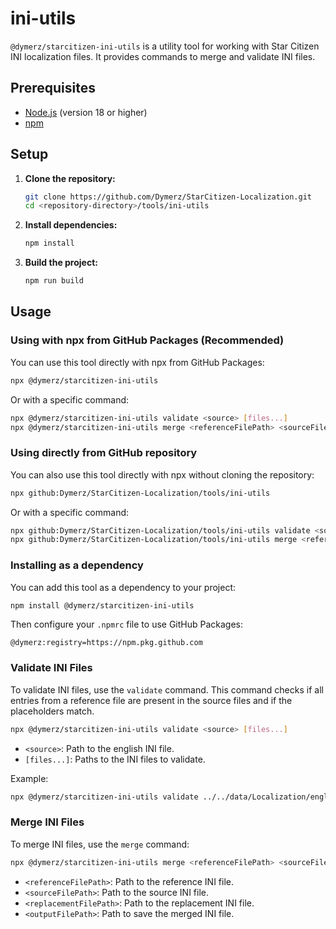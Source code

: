 # ini-utils

`@dymerz/starcitizen-ini-utils` is a utility tool for working with Star Citizen INI localization files. It provides commands to merge and validate INI files.

## Prerequisites

- [Node.js](https://nodejs.org/) (version 18 or higher)
- [npm](https://www.npmjs.com/)

## Setup

1. **Clone the repository:**

    ```sh
    git clone https://github.com/Dymerz/StarCitizen-Localization.git
    cd <repository-directory>/tools/ini-utils
    ```

2. **Install dependencies:**

    ```sh
    npm install
    ```

3. **Build the project:**

    ```sh
    npm run build
    ```

## Usage

### Using with npx from GitHub Packages (Recommended)

You can use this tool directly with npx from GitHub Packages:

```sh
npx @dymerz/starcitizen-ini-utils
```

Or with a specific command:

```sh
npx @dymerz/starcitizen-ini-utils validate <source> [files...]
npx @dymerz/starcitizen-ini-utils merge <referenceFilePath> <sourceFilePath> <replacementFilePath> <outputFilePath>
```

### Using directly from GitHub repository

You can also use this tool directly with npx without cloning the repository:

```sh
npx github:Dymerz/StarCitizen-Localization/tools/ini-utils
```

Or with a specific command:

```sh
npx github:Dymerz/StarCitizen-Localization/tools/ini-utils validate <source> [files...]
npx github:Dymerz/StarCitizen-Localization/tools/ini-utils merge <referenceFilePath> <sourceFilePath> <replacementFilePath> <outputFilePath>
```

### Installing as a dependency

You can add this tool as a dependency to your project:

```sh
npm install @dymerz/starcitizen-ini-utils
```

Then configure your `.npmrc` file to use GitHub Packages:

```
@dymerz:registry=https://npm.pkg.github.com
```

### Validate INI Files

To validate INI files, use the `validate` command. This command checks if all entries from a reference file are present in the source files and if the placeholders match.

  ```sh
  npx @dymerz/starcitizen-ini-utils validate <source> [files...]
  ```

  - `<source>`: Path to the english INI file.
  - `[files...]`: Paths to the INI files to validate.

Example:

  ```sh
  npx @dymerz/starcitizen-ini-utils validate ../../data/Localization/english/global.ini ../../data/Localization/french_(france)/global.ini
  ```

### Merge INI Files

To merge INI files, use the `merge` command:

  ```sh
  npx @dymerz/starcitizen-ini-utils merge <referenceFilePath> <sourceFilePath> <replacementFilePath> <outputFilePath>
  ```

  - `<referenceFilePath>`: Path to the reference INI file.
  - `<sourceFilePath>`: Path to the source INI file.
  - `<replacementFilePath>`: Path to the replacement INI file.
  - `<outputFilePath>`: Path to save the merged INI file.
